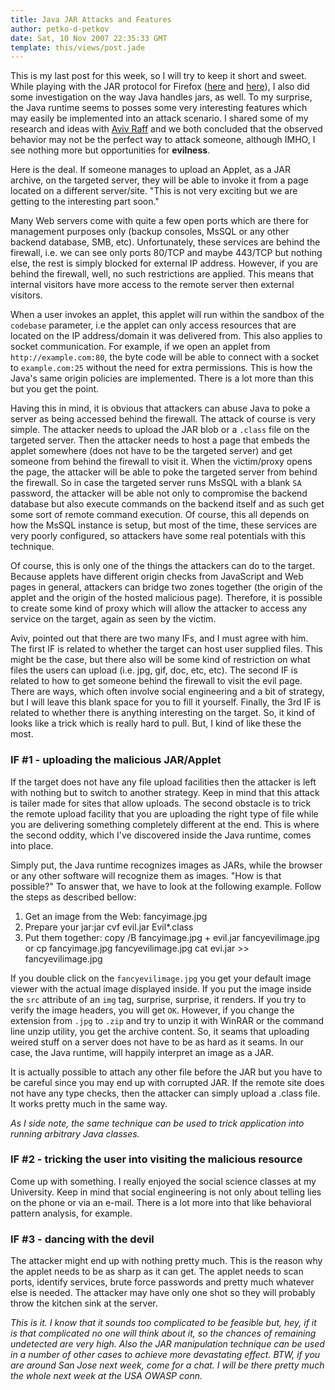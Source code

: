 ```yaml
---
title: Java JAR Attacks and Features
author: petko-d-petkov
date: Sat, 10 Nov 2007 22:35:33 GMT
template: this/views/post.jade
---
```


This is my last post for this week, so I will try to keep it short and sweet. While playing with the JAR protocol for Firefox ([here](/blog/web-mayhem-firefoxs-jar-protocol-issues) and [here](/blog/severe-xss-in-google-and-others-due-to-the-jar-protocol-issues)), I also did some investigation on the way Java handles jars, as well. To my surprise, the Java runtime seems to posses some very interesting features which may easily be implemented into an attack scenario. I shared some of my research and ideas with [Aviv Raff](http://aviv.raffon.net/) and we both concluded that the observed behavior may not be the perfect way to attack someone, although IMHO, I see nothing more but opportunities for **evilness**.

Here is the deal. If someone manages to upload an Applet, as a JAR archive, on the targeted server, they will be able to invoke it from a page located on a different server/site. "This is not very exciting but we are getting to the interesting part soon."

Many Web servers come with quite a few open ports which are there for management purposes only (backup consoles, MsSQL or any other backend database, SMB, etc). Unfortunately, these services are behind the firewall, i.e. we can see only ports 80/TCP and maybe 443/TCP but nothing else, the rest is simply blocked for external IP address. However, if you are behind the firewall, well, no such restrictions are applied. This means that internal visitors have more access to the remote server then external visitors.

When a user invokes an applet, this applet will run within the sandbox of the `codebase` parameter, i.e the applet can only access resources that are located on the IP address/domain it was delivered from. This also applies to socket communication. For example, if we open an applet from `http://example.com:80`, the byte code will be able to connect with a socket to `example.com:25` without the need for extra permissions. This is how the Java's same origin policies are implemented. There is a lot more than this but you get the point.

Having this in mind, it is obvious that attackers can abuse Java to poke a server as being accessed behind the firewall. The attack of course is very simple. The attacker needs to upload the JAR blob or a `.class` file on the targeted server. Then the attacker needs to host a page that embeds the applet somewhere (does not have to be the targeted server) and get someone from behind the firewall to visit it. When the victim/proxy opens the page, the attacker will be able to poke the targeted server from behind the firewall. So in case the targeted server runs MsSQL with a blank `SA` password, the attacker will be able not only to compromise the backend database but also execute commands on the backend itself and as such get some sort of remote command execution. Of course, this all depends on how the MsSQL instance is setup, but most of the time, these services are very poorly configured, so attackers have some real potentials with this technique.

Of course, this is only one of the things the attackers can do to the target. Because applets have different origin checks from JavaScript and Web pages in general, attackers can bridge two zones together (the origin of the applet and the origin of the hosted malicious page). Therefore, it is possible to create some kind of proxy which will allow the attacker to access any service on the target, again as seen by the victim.

Aviv, pointed out that there are two many IFs, and I must agree with him. The first IF is related to whether the target can host user supplied files. This might be the case, but there also will be some kind of restriction on what files the users can upload (i.e. jpg, gif, doc, etc, etc). The second IF is related to how to get someone behind the firewall to visit the evil page. There are ways, which often involve social engineering and a bit of strategy, but I will leave this blank space for you to fill it yourself. Finally, the 3rd IF is related to whether there is anything interesting on the target. So, it kind of looks like a trick which is really hard to pull. But, I kind of like these the most.

### IF #1 - uploading the malicious JAR/Applet

If the target does not have any file upload facilities then the attacker is left with nothing but to switch to another strategy. Keep in mind that this attack is tailer made for sites that allow uploads. The second obstacle is to trick the remote upload facility that you are uploading the right type of file while you are delivering something completely different at the end. This is where the second oddity, which I've discovered inside the Java runtime, comes into place.

Simply put, the Java runtime recognizes images as JARs, while the browser or any other software will recognize them as images. "How is that possible?" To answer that, we have to look at the following example. Follow the steps as described bellow:

1.  Get an image from the Web:
        fancyimage.jpg
2.  Prepare your jar:jar cvf evil.jar Evil*.class
3.  Put them together: copy /B fancyimage.jpg + evil.jar fancyevilimage.jpg or cp fancyimage.jpg fancyevilimage.jpg
    cat evi.jar >> fancyevilimage.jpg

If you double click on the `fancyevilimage.jpg` you get your default image viewer with the actual image displayed inside. If you put the image inside the `src` attribute of an `img` tag, surprise, surprise, it renders. If you try to verify the image headers, you will get `OK`. However, if you change the extension from `.jpg` to `.zip` and try to unzip it with WinRAR or the command line unzip utility, you get the archive content. So, it seams that uploading weired stuff on a server does not have to be as hard as it seams. In our case, the Java runtime, will happily interpret an image as a JAR.

It is actually possible to attach any other file before the JAR but you have to be careful since you may end up with corrupted JAR. If the remote site does not have any type checks, then the attacker can simply upload a <a>.class</a> file. It works pretty much in the same way.

_As I side note, the same technique can be used to trick application into running arbitrary Java classes._

### IF #2 - tricking the user into visiting the malicious resource

Come up with something. I really enjoyed the social science classes at my University. Keep in mind that social engineering is not only about telling lies on the phone or via an e-mail. There is a lot more into that like behavioral pattern analysis, for example.

### IF #3 - dancing with the devil

The attacker might end up with nothing pretty much. This is the reason why the applet needs to be as sharp as it can get. The applet needs to scan ports, identify services, brute force passwords and pretty much whatever else is needed. The attacker may have only one shot so they will probably throw the kitchen sink at the server.

_This is it. I know that it sounds too complicated to be feasible but, hey, if it is that complicated no one will think about it, so the chances of remaining undetected are very high. Also the JAR manipulation technique can be used in a number of other cases to achieve more devastating effect. BTW, if you are around San Jose next week, come for a chat. I will be there pretty much the whole next week at the USA OWASP conn._
